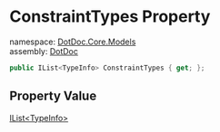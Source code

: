 ﻿# ConstraintTypes Property

namespace: [DotDoc\.Core\.Models](../../DotDoc.Core.Models.md)<br />
assembly: [DotDoc](../../../DotDoc.md)



```csharp
public IList<TypeInfo> ConstraintTypes { get; };
```

## Property Value

[IList\<TypeInfo\>](https://docs.microsoft.com/dotnet/api/System.Collections.Generic.IList-1)

